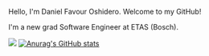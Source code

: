 Hello, I'm Daniel Favour Oshidero. Welcome to my GitHub!

I'm a new grad Software Engineer at ETAS (Bosch).

![](https://api.visitorbadge.io/api/VisitorHit?user=dfoshidero&repo=github-visitors-badge&countColor=%237B1E7A)
[![Anurag's GitHub stats](https://github-readme-stats.vercel.app/api?username=dfoshidero)](https://github.com/dfoshidero/github-readme-stats)
